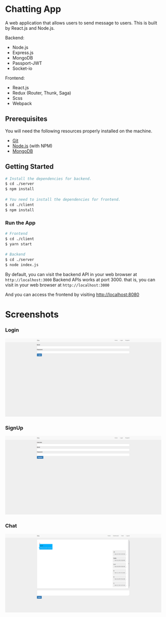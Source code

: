 # Chatting App

A web application that allows users to send message to users. This is built by React.js and Node.js.

Backend:

* Node.js
* Express.js
* MongoDB
* Passport-JWT
* Socket-io

Frontend:

* React.js
* Redux (Router, Thunk, Saga)
* Scss
* Webpack

## Prerequisites

You will need the following resources properly installed on the machine.

* [Git](https://git-scm.com)
* [Node.js](https://nodejs.org) (with NPM)
* [MongoDB](https://www.mongodb.com)

## Getting Started

```bash
# Install the dependencies for backend.
$ cd ./server
$ npm install

# You need to install the dependencies for frontend.
$ cd ./client
$ npm install
```

### Run the App

```bash
# Frontend
$ cd ./client
$ yarn start

# Backend
$ cd ./server
$ node index.js
```

By default, you can visit the backend API in your web browser at `http://localhost:3000`
Backend APIs works at port 3000. that is, you can visit in your web browser at `http://localhost:3000`

And you can access the frontend by visiting [http://localhost:8080](http://localhost:8080)

# Screenshots

### Login

![Login](/screens/login.png?raw=true)

### SignUp

![SignUp](/screens/signup.png?raw=true)

### Chat

![Chat](/screens/chat.png?raw=true)

